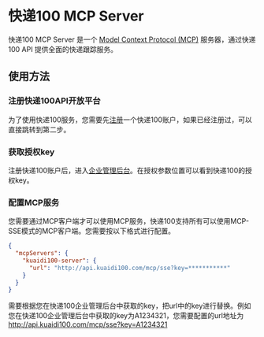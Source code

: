 # 快递100 MCP Server

快递100 MCP Server 是一个 [Model Context Protocol (MCP)](https://modelcontextprotocol.io/introduction) 服务器，通过快递100 API 提供全面的快递跟踪服务。

## 使用方法

### 注册快递100API开放平台

为了使用快递100服务，您需要先[注册](https://api.kuaidi100.com/register)一个快递100账户，如果已经注册过，可以直接跳转到第二步。

### 获取授权key

注册快递100账户后，进入[企业管理后台](https://api.kuaidi100.com/manager/v2/query/overview)。在授权参数位置可以看到快递100的授权key。

### 配置MCP服务

您需要通过MCP客户端才可以使用MCP服务，快递100支持所有可以使用MCP-SSE模式的MCP客户端。您需要按以下格式进行配置。

```json
{
  "mcpServers": {
    "kuaidi100-server": {
      "url": "http://api.kuaidi100.com/mcp/sse?key=***********"
    }
  }
}
```

需要根据您在快递100企业管理后台中获取的key，把url中的key进行替换。例如您在快递100企业管理后台中获取的key为A1234321，您需要配置的url地址为<http://api.kuaidi100.com/mcp/sse?key=A1234321>
